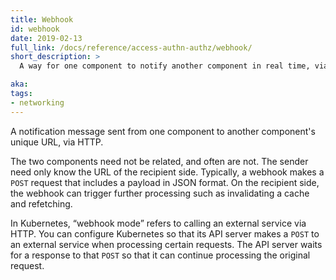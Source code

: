 ```yaml
---
title: Webhook
id: webhook
date: 2019-02-13
full_link: /docs/reference/access-authn-authz/webhook/
short_description: >
  A way for one component to notify another component in real time, via HTTP.

aka:
tags:
- networking
---
```

 A notification message sent from one component to another component's unique URL,
 via HTTP.

<!--more-->

The two components need not be related, and often are not. The sender need only
know the URL of the recipient side. Typically, a webhook makes a `POST` request
that includes a payload in JSON format. On the recipient side, the webhook can
trigger further processing such as invalidating a cache and refetching.

In Kubernetes, “webhook mode” refers to calling an external service via HTTP.
You can configure Kubernetes so that its API server makes a `POST` to an
external service when processing certain requests. The API server waits for
a response to that `POST` so that it can continue processing the original
request.
